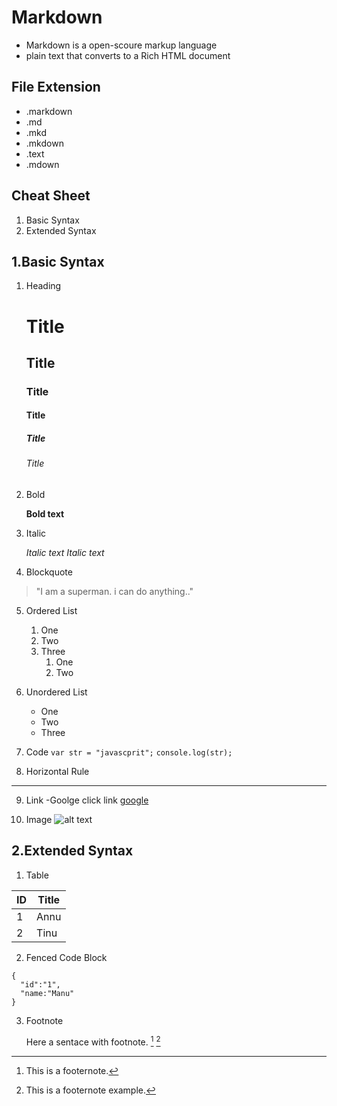 # Markdown
- Markdown is a open-scoure markup language
- plain text that converts to a Rich HTML document

## File Extension
- .markdown
- .md
- .mkd
- .mkdown
- .text
- .mdown

## Cheat Sheet
1. Basic Syntax
2. Extended Syntax
  
## 1.Basic Syntax

1. Heading
      # Title
      ## Title
      ### Title
      #### Title
      ##### Title
      ###### Title

2. Bold

      **Bold text**

3. Italic

      *Italic text*
      _Italic text_

4. Blockquote
  
  > "I am a superman. i can do anything.." 

5. Ordered List
    1. One
    2. Two
    3. Three
        1. One
        2. Two

6. Unordered List
    - One
    - Two
    - Three

7. Code
  `var str = "javascprit";`
  `console.log(str);`

8. Horizontal Rule
---

9. Link
-Goolge click link [google](https://www.google.com)

10. Image
![alt text](https://www.google.com/url?sa=i&url=https%3A%2F%2Fwww.rd.com%2Flist%2Fblack-cat-breeds%2F&psig=AOvVaw3yG_f-WgfGD1VKFEHnWUNz&ust=1669896381463000&source=images&cd=vfe&ved=0CBAQjRxqFwoTCKCG1_bu1fsCFQAAAAAdAAAAABAT)





## 2.Extended Syntax

1. Table

  | ID | Title |
  | --- | ---- |
  | 1 | Annu |
  | 2 | Tinu |

2. Fenced Code Block
  ```
  {
    "id":"1",
    "name:"Manu"
  }
  ```
3. Footnote

   Here a sentace with footnote. [^1] [^2]
    
   [^1]: This is a footernote.
   [^2]: This is a footernote example. 
  
